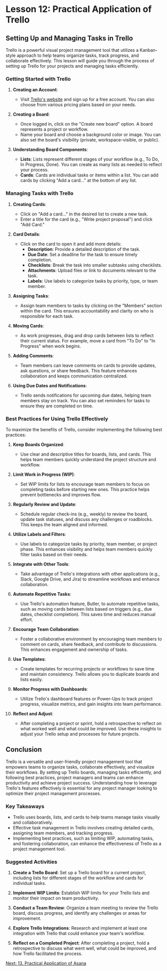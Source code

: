# Lesson 12: Practical Application of Trello

## Setting Up and Managing Tasks in Trello

Trello is a powerful visual project management tool that utilizes a Kanban-style approach to help teams organize tasks, track progress, and collaborate effectively. This lesson will guide you through the process of setting up Trello for your projects and managing tasks efficiently.

### Getting Started with Trello

1. **Creating an Account**:
   - Visit [Trello's website](https://trello.com) and sign up for a free account. You can also choose from various pricing plans based on your needs.

2. **Creating a Board**:
   - Once logged in, click on the "Create new board" option. A board represents a project or workflow.
   - Name your board and choose a background color or image. You can also set the board's visibility (private, workspace-visible, or public).

3. **Understanding Board Components**:
   - **Lists**: Lists represent different stages of your workflow (e.g., To Do, In Progress, Done). You can create as many lists as needed to reflect your process.
   - **Cards**: Cards are individual tasks or items within a list. You can add cards by clicking "Add a card..." at the bottom of any list.

### Managing Tasks with Trello

1. **Creating Cards**:
   - Click on "Add a card..." in the desired list to create a new task.
   - Enter a title for the card (e.g., "Write project proposal") and click "Add Card."

2. **Card Details**:
   - Click on the card to open it and add more details:
     - **Description**: Provide a detailed description of the task.
     - **Due Date**: Set a deadline for the task to ensure timely completion.
     - **Checklists**: Break the task into smaller subtasks using checklists.
     - **Attachments**: Upload files or link to documents relevant to the task.
     - **Labels**: Use labels to categorize tasks by priority, type, or team member.

3. **Assigning Tasks**:
   - Assign team members to tasks by clicking on the "Members" section within the card. This ensures accountability and clarity on who is responsible for each task.

4. **Moving Cards**:
   - As work progresses, drag and drop cards between lists to reflect their current status. For example, move a card from "To Do" to "In Progress" when work begins.

5. **Adding Comments**:
   - Team members can leave comments on cards to provide updates, ask questions, or share feedback. This feature enhances collaboration and keeps communication centralized.

6. **Using Due Dates and Notifications**:
   - Trello sends notifications for upcoming due dates, helping team members stay on track. You can also set reminders for tasks to ensure they are completed on time.

### Best Practices for Using Trello Effectively

To maximize the benefits of Trello, consider implementing the following best practices:

1. **Keep Boards Organized**:
   - Use clear and descriptive titles for boards, lists, and cards. This helps team members quickly understand the project structure and workflow.

2. **Limit Work in Progress (WIP)**:
   - Set WIP limits for lists to encourage team members to focus on completing tasks before starting new ones. This practice helps prevent bottlenecks and improves flow.

3. **Regularly Review and Update**:
   - Schedule regular check-ins (e.g., weekly) to review the board, update task statuses, and discuss any challenges or roadblocks. This keeps the team aligned and informed.

4. **Utilize Labels and Filters**:
   - Use labels to categorize tasks by priority, team member, or project phase. This enhances visibility and helps team members quickly filter tasks based on their needs.

5. **Integrate with Other Tools**:
   - Take advantage of Trello's integrations with other applications (e.g., Slack, Google Drive, and Jira) to streamline workflows and enhance collaboration.

6. **Automate Repetitive Tasks**:
   - Use Trello's automation feature, Butler, to automate repetitive tasks, such as moving cards between lists based on triggers (e.g., due dates, checklist completion). This saves time and reduces manual effort.

7. **Encourage Team Collaboration**:
   - Foster a collaborative environment by encouraging team members to comment on cards, share feedback, and contribute to discussions. This enhances engagement and ownership of tasks.

8. **Use Templates**:
   - Create templates for recurring projects or workflows to save time and maintain consistency. Trello allows you to duplicate boards and lists easily.

9. **Monitor Progress with Dashboards**:
   - Utilize Trello's dashboard features or Power-Ups to track project progress, visualize metrics, and gain insights into team performance.

10. **Reflect and Adjust**:
    - After completing a project or sprint, hold a retrospective to reflect on what worked well and what could be improved. Use these insights to adjust your Trello setup and processes for future projects.

## Conclusion

Trello is a versatile and user-friendly project management tool that empowers teams to organize tasks, collaborate effectively, and visualize their workflows. By setting up Trello boards, managing tasks efficiently, and following best practices, project managers and teams can enhance productivity and achieve project success. Understanding how to leverage Trello's features effectively is essential for any project manager looking to optimize their project management processes.

### Key Takeaways

- Trello uses boards, lists, and cards to help teams manage tasks visually and collaboratively.
- Effective task management in Trello involves creating detailed cards, assigning team members, and tracking progress.
- Implementing best practices, such as limiting WIP, automating tasks, and fostering collaboration, can enhance the effectiveness of Trello as a project management tool.

### Suggested Activities

1. **Create a Trello Board**: Set up a Trello board for a current project, including lists for different stages of the workflow and cards for individual tasks.

2. **Implement WIP Limits**: Establish WIP limits for your Trello lists and monitor their impact on team productivity.

3. **Conduct a Team Review**: Organize a team meeting to review the Trello board, discuss progress, and identify any challenges or areas for improvement.

4. **Explore Trello Integrations**: Research and implement at least one integration with Trello that could enhance your team's workflow.

5. **Reflect on a Completed Project**: After completing a project, hold a retrospective to discuss what went well, what could be improved, and how Trello facilitated the process.

[Next: 13. Practical Application of Asana](./13_practical_application_of_asana.md)